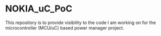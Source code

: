 # NOKIA_uC_PoC

This repository is to provide visibility to the code I am working on for the microcontroller (MCU/uC) based power manager project.
